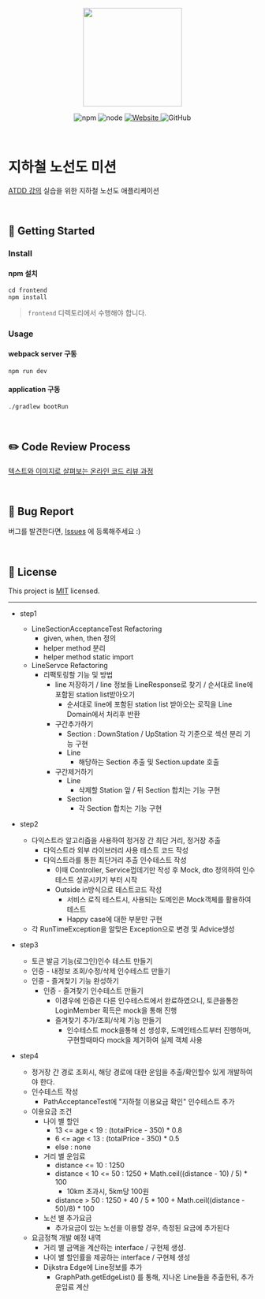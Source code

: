 <p align="center">
    <img width="200px;" src="https://raw.githubusercontent.com/woowacourse/atdd-subway-admin-frontend/master/images/main_logo.png"/>
</p>
<p align="center">
  <img alt="npm" src="https://img.shields.io/badge/npm-6.14.15-blue">
  <img alt="node" src="https://img.shields.io/badge/node-14.18.2-blue">
  <a href="https://edu.nextstep.camp/c/R89PYi5H" alt="nextstep atdd">
    <img alt="Website" src="https://img.shields.io/website?url=https%3A%2F%2Fedu.nextstep.camp%2Fc%2FR89PYi5H">
  </a>
  <img alt="GitHub" src="https://img.shields.io/github/license/next-step/atdd-subway-admin">
</p>

<br>

# 지하철 노선도 미션
[ATDD 강의](https://edu.nextstep.camp/c/R89PYi5H) 실습을 위한 지하철 노선도 애플리케이션

<br>

## 🚀 Getting Started

### Install
#### npm 설치
```
cd frontend
npm install
```
> `frontend` 디렉토리에서 수행해야 합니다.

### Usage
#### webpack server 구동
```
npm run dev
```
#### application 구동
```
./gradlew bootRun
```
<br>

## ✏️ Code Review Process
[텍스트와 이미지로 살펴보는 온라인 코드 리뷰 과정](https://github.com/next-step/nextstep-docs/tree/master/codereview)

<br>

## 🐞 Bug Report

버그를 발견한다면, [Issues](https://github.com/next-step/atdd-subway-service/issues) 에 등록해주세요 :)

<br>

## 📝 License

This project is [MIT](https://github.com/next-step/atdd-subway-service/blob/master/LICENSE.md) licensed.

---
- step1
  - LineSectionAcceptanceTest Refactoring
    - given, when, then 정의
    - helper method 분리
    - helper method static import
  - LineServce Refactoring
    - 리팩토링할 기능 및 방법
      - line 저장하기 / line 정보들 LineResponse로 찾기 / 순서대로 line에 포함된 station list받아오기 
        - 순서대로 line에 포함된 station list 받아오는 로직을 Line Domain에서 처리후 반환
      - 구간추가하기
        - Section : DownStation / UpStation 각 기준으로 섹션 분리 기능 구현 
        - Line 
          - 해당하는 Section 추출 및 Section.update 호출 
      - 구간제거하기
        - Line
          - 삭제할 Station 앞 / 뒤 Section 합치는 기능 구현 
        - Section
          - 각 Section 합치는 기능 구현 

- step2
  - 다익스트라 알고리즘을 사용하여 정거장 간 최단 거리, 정거장 추출 
    - 다익스트라 외부 라이브러리 사용 테스트 코드 작성
    - 다익스트라를 통한 최단거리 추출 인수테스트 작성 
      - 이때 Controller, Service껍데기만 작성 후 Mock, dto 정의하여 인수테스트 성공시키기 부터 시작
      - Outside in방식으로 테스트코드 작성 
        - 서비스 로직 테스트시, 사용되는 도메인은 Mock객체를 활용하여 테스트
        - Happy case에 대한 부분만 구현
  - 각 RunTimeException을 알맞은 Exception으로 변경 및 Advice생성

- step3
  - 토큰 발금 기능(로그인)인수 테스트 만들기
  - 인증 - 내정보 조회/수정/삭제 인수테스트 만들기
  - 인증 - 즐겨찾기 기능 완성하기 
    - 인증 - 즐겨찾기 인수테스트 만들기 
      - 이경우에 인증은 다른 인수테스트에서 완료하였으니, 토큰을통한 LoginMember 획득은 mock을 통해 진행 
      - 즐겨찾기 추가/조회/삭제 기능 만들기 
        - 인수테스트 mock을통해 선 생성후, 도메인테스트부터 진행하며, 구현할때마다 mock을 제거하여 실제 객체 사용 


- step4
  - 정거장 간 경로 조회시, 해당 경로에 대한 운임을 추출/확인할수 있게 개발하여야 한다. 
  - 인수테스트 작성
    - PathAcceptanceTest에 "지하철 이용요금 확인" 인수테스트 추가 
  - 이용요금 조건
    - 나이 별 할인 
      - 13 <= age < 19 : (totalPrice - 350) * 0.8
      - 6 <= age < 13 : (totalPrice - 350) * 0.5
      - else : none 
    - 거리 별 운임료
      - distance <= 10 : 1250 
      - distance < 10 <= 50 : 1250 + Math.ceil((distance - 10) / 5) * 100    
        - 10km 초과시, 5km당 100원
      - distance > 50 : 1250 + 40 / 5 * 100 + Math.ceil((distance - 50)/8) * 100
    - 노선 별 추가요금 
      - 추가요금이 있는 노선을 이용할 경우, 측정된 요금에 추가된다 
  - 요금정책 개발 예정 내역 
    - 거리 별 금액을 계산하는 interface / 구현체 생성. 
    - 나이 별 할인률을 제공하는 interface / 구현체 생성 
    - Dijkstra Edge에 Line정보를 추가 
      - GraphPath.getEdgeList() 를 통해, 지나온 Line들을 추출한뒤, 추가 운임료 계산 

